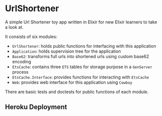 # UrlShortener

A simple Url Shortener toy app written in Elixir for new Elixir learners to
take a look at. 

It consists of six modules:
* `UrlShortener`: holds public functions for interfacing with this application
* `Application`: holds supervision tree for the application
* `Base62`: transforms full urls into shortened urls using custom base62
  encoding
* `EtsCache`: contains three `ETS` tables for storage purpose in a `GenServer`
  process
* `EtsCache.Interface`: provides functions for interacting with `EtsCache` 
* `Web`: provides web interface for this application using `Cowboy`

There are basic tests and doctests for public functions of each module.  

## Heroku Deployment

